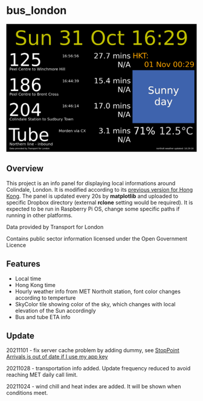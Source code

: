# bus_london
![Screenshot](bus_london.png?raw=true "Screenshot")

## **Overview**
This project is an info panel for displaying local informations around Colindale, London. It is modified according to its [previous version for Hong Kong](https://github.com/aji-tama/bus). The panel is updated every 20s by **matplotlib** and uploaded to specific Dropbox directory (external **rclone** setting would be required).  It is expected to be run in Raspberry Pi OS, change some specific paths if running in other platforms.

Data provided by Transport for London

Contains public sector information licensed under the Open Government Licence

## **Features**
- Local time
- Hong Kong time
- Hourly weather info from MET Northolt station, font color changes according to temperture
- SkyColor tile showing color of the sky, which changes with local elevation of the Sun accordingly
- Bus and tube ETA info

## **Update**
20211101 - fix server cache problem by adding dummy, see [StopPoint Arrivals is out of date if I use my app key](https://techforum.tfl.gov.uk/t/stoppoint-arrivals-is-out-of-date-if-i-use-my-app-key)

20211028 - transportation info added. Update frequency reduced to avoid reaching MET daily call limit.

20211024 - wind chill and heat index are added. It will be shown when conditions meet.
